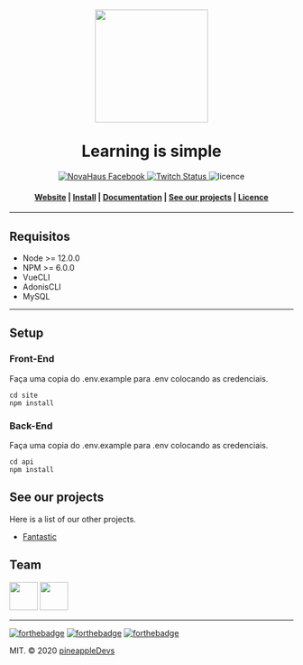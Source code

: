 <div align="center">
  <h1>
    <img width="200" src="https://docs.google.com/uc?id=1DqyqRrNiOdiiER85tGFBYBculT8R73J_">
    <br />
    <br />
    Learning is simple
  </h1>
</div>

<div align="center">

  <a href="https://github.com/pineappleDevsBr/LIS/">
    <img src="https://img.shields.io/badge/facebook-like-blue"
      alt="NovaHaus Facebook" />
  </a>

  <a href="twitch.tv/leandrocesarrrr">
    <img alt="Twitch Status" src="https://img.shields.io/twitch/status/leandrocesarrrr">
  </a>

  <a>
    <img src="https://img.shields.io/npm/l/halley.js"
    alt="licence" />
  </a>
</div>

<div align="center">
  <h4>
    <a href="https://novahaus.com.br" target="_blank">Website</a> |
    <a href="#installing">Install</a> |
    <a href="#components">Documentation</a> |
    <a href="#components">See our projects</a> |
    <a href="#components">Licence</a>
  </h4>
</div>

---

## Requisitos
* Node >= 12.0.0
* NPM >= 6.0.0
* VueCLI
* AdonisCLI
* MySQL

---

## Setup

### Front-End

Faça uma copia do .env.example para .env colocando as credenciais.

```
cd site
npm install
```

### Back-End

Faça uma copia do .env.example para .env colocando as credenciais.

```
cd api
npm install
```

## See our projects
  Here is a list of our other projects.

  - [Fantastic](https://github.com/pineappleDevsBr/FanTastic)

## Team

<a href="https://sourcerer.io/leandrocesarr"><img src="https://avatars3.githubusercontent.com/u/36801789?v=4" height="50px" width="50px" alt=""/></a>
<a href="https://sourcerer.io/fernandosouzamarques"><img src="https://avatars2.githubusercontent.com/u/39650868?v=4" height="50px" width="50px" alt=""/></a>

<hr />

[![forthebadge](https://forthebadge.com/images/badges/built-with-love.svg)](https://forthebadge.com)
[![forthebadge](https://forthebadge.com/images/badges/built-by-developers.svg)](https://forthebadge.com)
[![forthebadge](https://forthebadge.com/images/badges/made-with-javascript.svg)](https://forthebadge.com)

MIT. © 2020 [pineappleDevs](pineappledevs.com)
